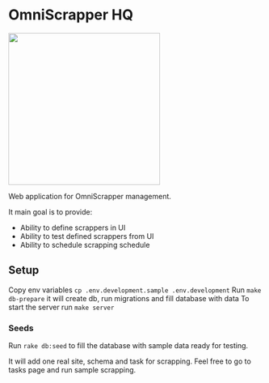 # OmniScrapper HQ

<img src="https://i.imgur.com/8r3Sb82.png" width="300" height="300">

Web application for OmniScrapper management.

It main goal is to provide:

* Ability to define scrappers in UI
* Ability to test defined scrappers from UI
* Ability to schedule scrapping schedule

## Setup

Copy env variables `cp .env.development.sample .env.development`
Run `make db-prepare` it  will create db, run migrations and fill database with data
To start the server run `make server`

### Seeds

Run `rake db:seed` to fill the database with sample data ready for testing.

It will add one real site, schema and task for scrapping. Feel free to go to tasks page and run sample scrapping.
